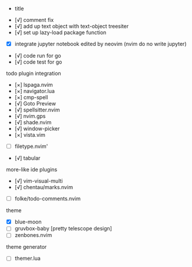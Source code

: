 * title

- [√] comment fix
- [√] add up text object with text-object treesiter
- [√] set up lazy-load package function
- [x] integrate jupyter notebook edited by neovim (nvim do no write jupyter)

- [√] code run for go
- [√] code test for go


todo plugin integration
- [×] lspaga.nvim
- [×] navigator.lua
- [×] cmp-spell
- [√] Goto Preview
- [√] spellsitter.nvim
- [√] nvim.gps
- [√] shade.nvim
- [√] window-picker
- [×] vista.vim
- [ ] filetype.nvim'
- [√] tabular

more-like ide plugins
- [√] vim-visual-multi
- [√] chentau/marks.nvim
- [ ] folke/todo-comments.nvim

theme
- [x] blue-moon
- [ ] gruvbox-baby [pretty telescope design]
- [ ] zenbones.nvim

theme generator
- [ ] themer.lua




